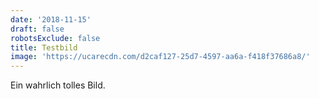 ```yaml
---
date: '2018-11-15'
draft: false
robotsExclude: false
title: Testbild
image: 'https://ucarecdn.com/d2caf127-25d7-4597-aa6a-f418f37686a8/'
---
```

Ein wahrlich tolles Bild.
